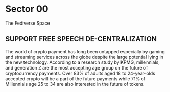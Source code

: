 # Sector 00
The Fediverse Space 

## SUPPORT FREE SPEECH  DE-CENTRALIZATION

The world of crypto payment has long been untapped especially by gaming and streaming services across the globe despite the large potential lying in the new technology. According to a research study by KPMG, millennials, and generation Z are the most accepting age group on the future of cryptocurrency payments. Over 83% of adults aged 18 to 24-year-olds accepted crypto will be a part of the future payments while 71% of Millennials age 25 to 34 are also interested in the future of tokens. 
